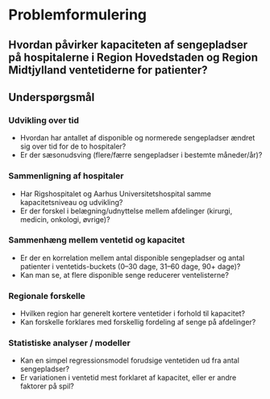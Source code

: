 # Problemformulering

**Hvordan påvirker kapaciteten af sengepladser på hospitalerne i Region Hovedstaden og Region Midtjylland ventetiderne for patienter?**  
---

## Underspørgsmål

### Udvikling over tid
- Hvordan har antallet af disponible og normerede sengepladser ændret sig over tid for de to hospitaler?  
- Er der sæsonudsving (flere/færre sengepladser i bestemte måneder/år)?  

### Sammenligning af hospitaler
- Har Rigshospitalet og Aarhus Universitetshospital samme kapacitetsniveau og udvikling?  
- Er der forskel i belægning/udnyttelse mellem afdelinger (kirurgi, medicin, onkologi, øvrige)?  

### Sammenhæng mellem ventetid og kapacitet
- Er der en korrelation mellem antal disponible sengepladser og antal patienter i ventetids-buckets (0–30 dage, 31–60 dage, 90+ dage)?  
- Kan man se, at flere disponible senge reducerer ventelisterne?  

### Regionale forskelle
- Hvilken region har generelt kortere ventetider i forhold til kapacitet?  
- Kan forskelle forklares med forskellig fordeling af senge på afdelinger?  

### Statistiske analyser / modeller
- Kan en simpel regressionsmodel forudsige ventetiden ud fra antal sengepladser?  
- Er variationen i ventetid mest forklaret af kapacitet, eller er andre faktorer på spil?  


